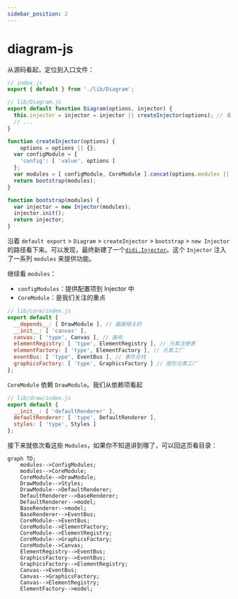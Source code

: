 ```yaml
---
sidebar_position: 2
---
```


# diagram-js

从源码看起，定位到入口文件：

```js {2}
// index.js
export { default } from './lib/Diagram';
```

```js {3,9-13,17}
// lib/Diagram.js
export default function Diagram(options, injector) {
  this.injector = injector = injector || createInjector(options); // 看这里
  // ...
}

function createInjector(options) {
    options = options || {};
  var configModule = {
    'config': [ 'value', options ]
  };
  var modules = [ configModule, CoreModule ].concat(options.modules || []);
  return bootstrap(modules);
}

function bootstrap(modules) {
  var injector = new Injector(modules);
  injector.init();
  return injector;
}
```

沿着 `default export` > `Diagram` > `createInjector` > `bootstrap` > `new Injector` 的路径看下来。可以发现，最终新建了一个[`didi.Injector`](https://github.com/nikku/didi#example)。这个 `Injector` 注入了一系列 `modules` 来提供功能。

继续看 `modules`：

- `configModules`：提供配置项到 Injector 中
- `CoreModule`：是我们关注的重点

```js
// lib/core/index.js
export default {
  __depends__: [ DrawModule ], // 画画相关的
  __init__: [ 'canvas' ],
  canvas: [ 'type', Canvas ], // 画布
  elementRegistry: [ 'type', ElementRegistry ], // 元素注册表
  elementFactory: [ 'type', ElementFactory ], // 元素工厂
  eventBus: [ 'type', EventBus ], // 事件总线
  graphicsFactory: [ 'type', GraphicsFactory ] // 图形元素工厂
};
```

`CoreModule` 依赖 `DrawModule`。我们从依赖项看起

```js
// lib/draw/index.js
export default {
  __init__: [ 'defaultRenderer' ],
  defaultRenderer: [ 'type', DefaultRenderer ],
  styles: [ 'type', Styles ]
};
```

接下来就依次看这些 `Modules`，如果你不知道讲到哪了，可以回这页看目录：

```mermaid
graph TD;
    modules-->ConfigModules;
    modules-->CoreModule;
    CoreModule-->DrawModule;
    DrawModule-->Styles;
    DrawModule-->DefaultRenderer;
    DefaultRenderer-->BaseRenderer;
    DefaultRenderer-->model;
    BaseRenderer-->model;
    BaseRenderer-->EventBus;
    CoreModule-->EventBus;
    CoreModule-->ElementFactory;
    CoreModule-->ElementRegistry;
    CoreModule-->GraphicsFactory;
    CoreModule-->Canvas;
    ElementRegistry-->EventBus;
    GraphicsFactory-->EventBus;
    GraphicsFactory-->ElementRegistry;
    Canvas-->EventBus;
    Canvas-->GraphicsFactory;
    Canvas-->ElementRegistry;
    ElementFactory-->model;
```
